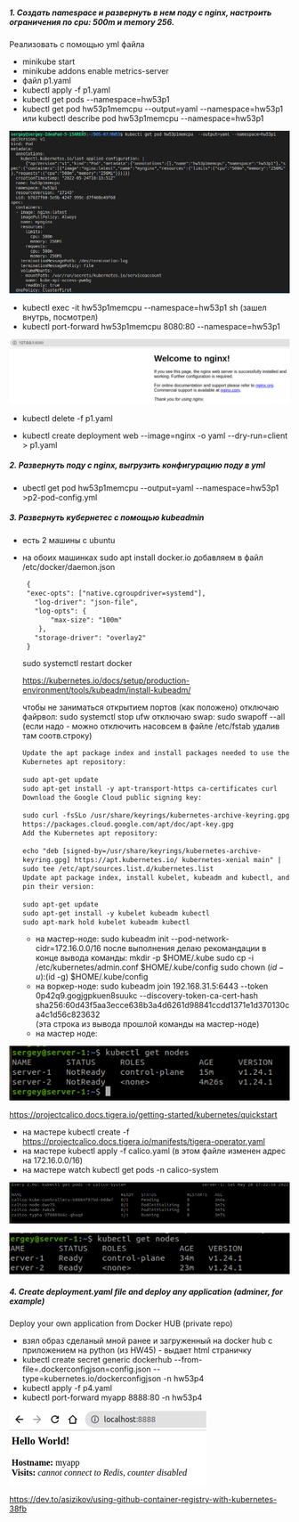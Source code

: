 ##### 1. Создать namespace и развернуть в нем поду с nginx, настроить ограничения по cpu: 500m и memory 256. 
Реализовать с помощью yml файла

- minikube start
- minikube addons enable metrics-server
- файл p1.yaml
- kubectl apply -f p1.yaml
- kubectl get pods --namespace=hw53p1
- kubectl get pod hw53p1memcpu  --output=yaml --namespace=hw53p1
  или kubectl describe pod hw53p1memcpu  --namespace=hw53p1

![Image alt](./screenshot-hw53-p1-1.png)

- kubectl exec -it hw53p1memcpu --namespace=hw53p1 sh (зашел внутрь, посмотрел)
- kubectl port-forward hw53p1memcpu 8080:80 --namespace=hw53p1

![N|Solid](https://github.com/serwol2/DOS-07/blob/HW53-Kubernetes/HW53/screenshot-hw53-p1-2.png)

- kubectl delete -f p1.yaml

- kubectl create deployment web --image=nginx -o yaml --dry-run=client > p1.yaml

##### 2. Развернуть поду с nginx, выгрузить конфигурацию поду в yml

- ubectl get pod hw53p1memcpu  --output=yaml --namespace=hw53p1 >p2-pod-config.yml

##### 3. Развернуть кубернетес с помощью kubeadmin

- есть 2 машины с ubuntu
- на обоих машинках 
     sudo apt install docker.io
     добавляем в файл  /etc/docker/daemon.json

       {
       "exec-opts": ["native.cgroupdriver=systemd"],
	     "log-driver": "json-file",
	     "log-opts": {
  		     "max-size": "100m"
	      },
	     "storage-driver": "overlay2"
       }

     sudo systemctl restart docker
     
     https://kubernetes.io/docs/setup/production-environment/tools/kubeadm/install-kubeadm/

     чтобы не заниматься открытием портов (как положено) отключаю файрвол: sudo systemctl stop ufw
     отключаю swap: sudo swapoff --all   (если надо - можно отключить насовсем в файле /etc/fstab удалив там соотв.строку)

      Update the apt package index and install packages needed to use the Kubernetes apt repository:

      sudo apt-get update
      sudo apt-get install -y apt-transport-https ca-certificates curl
      Download the Google Cloud public signing key:

      sudo curl -fsSLo /usr/share/keyrings/kubernetes-archive-keyring.gpg https://packages.cloud.google.com/apt/doc/apt-key.gpg
      Add the Kubernetes apt repository:

      echo "deb [signed-by=/usr/share/keyrings/kubernetes-archive-keyring.gpg] https://apt.kubernetes.io/ kubernetes-xenial main" | sudo tee /etc/apt/sources.list.d/kubernetes.list
      Update apt package index, install kubelet, kubeadm and kubectl, and pin their version:

      sudo apt-get update
      sudo apt-get install -y kubelet kubeadm kubectl
      sudo apt-mark hold kubelet kubeadm kubectl
  - на мастер-ноде: sudo kubeadm init --pod-network-cidr=172.16.0.0/16
    после выполнения делаю рекомандации в конце вывода команды:
          mkdir -p $HOME/.kube
          sudo cp -i /etc/kubernetes/admin.conf $HOME/.kube/config
          sudo chown $(id -u):$(id -g) $HOME/.kube/config
  - на воркер-ноде: sudo kubeadm join 192.168.31.5:6443 --token 0p42q9.gogjgpkuen8suukc --discovery-token-ca-cert-hash sha256:60d43f5aa3ecce638b3a4d6261d98841ccdd1371e1d370130ca4c1d56c823632   
  (эта строка из вывода прошлой команды на мастер-ноде)
  - на мастер ноде:
  
 ![N|Solid](https://github.com/serwol2/DOS-07/blob/HW53-Kubernetes/HW53/screenshot-hw53-p3-1-.png)


  https://projectcalico.docs.tigera.io/getting-started/kubernetes/quickstart

- на мастере kubectl create -f https://projectcalico.docs.tigera.io/manifests/tigera-operator.yaml
- на мастере kubectl apply -f calico.yaml  (в этом файле изменен адрес на 172.16.0.0/16)
- на мастере watch kubectl get pods -n calico-system

![N|Solid](https://github.com/serwol2/DOS-07/blob/HW53-Kubernetes/HW53/screenshot-hw53-p3-2-.png)

![N|Solid](https://github.com/serwol2/DOS-07/blob/HW53-Kubernetes/HW53/screenshot-hw53-p3-3-.png)

##### 4. Create deployment.yaml file and deploy any application (adminer, for example)
Deploy your own application from Docker HUB (private repo)

- взял образ сделаный мной ранее и загруженный на docker hub c приложением на python (из HW45) - выдает html страничку
- kubectl create secret generic dockerhub --from-file=.dockerconfigjson=config.json  --type=kubernetes.io/dockerconfigjson -n hw53p4
- kubectl  apply -f p4.yaml
- kubectl port-forward myapp 8888:80 -n hw53p4

![N|Solid](https://github.com/serwol2/DOS-07/blob/HW53-Kubernetes/HW53/screenshot-hw53-p1-4.png)


https://dev.to/asizikov/using-github-container-registry-with-kubernetes-38fb
